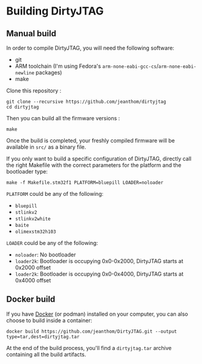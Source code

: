 # Building DirtyJTAG

## Manual build

In order to compile DirtyJTAG, you will need the following software:

 * git
 * ARM toolchain (I'm using Fedora's `arm-none-eabi-gcc-cs`/`arm-none-eabi-newline` packages)
 * make

Clone this repository :

```
git clone --recursive https://github.com/jeanthom/dirtyjtag
cd dirtyjtag
```

Then you can build all the firmware versions :

```
make
```

Once the build is completed, your freshly compiled firmware will be available in `src/` as a binary file.

If you only want to build a specific configuration of DirtyJTAG, directly call the right Makefile with the correct parameters for the platform and the bootloader type:

```
make -f Makefile.stm32f1 PLATFORM=bluepill LOADER=noloader
```

`PLATFORM` could be any of the following:

 * `bluepill`
 * `stlinkv2`
 * `stlinkv2white`
 * `baite`
 * `olimexstm32h103`

`LOADER` could be any of the following:

 * `noloader`: No bootloader
 * `loader2k`: Bootloader is occupying 0x0-0x2000, DirtyJTAG starts at 0x2000 offset
 * `loader2k`: Bootloader is occupying 0x0-0x4000, DirtyJTAG starts at 0x4000 offset

## Docker build

If you have [Docker](https://www.docker.com/) (or podman) installed on your computer, you can also choose to build inside a container:

```
docker build https://github.com/jeanthom/DirtyJTAG.git --output type=tar,dest=dirtyjtag.tar
```

At the end of the build process, you'll find a `dirtyjtag.tar` archive containing all the build artifacts.
